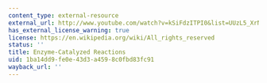 ```yaml
---
content_type: external-resource
external_url: http://www.youtube.com/watch?v=kSiFdzITPI0&list=UUzL5_XrNsQAbEKPv-EBSnSg&index=7&feature=plcp
has_external_license_warning: true
license: https://en.wikipedia.org/wiki/All_rights_reserved
status: ''
title: Enzyme-Catalyzed Reactions
uid: 1ba14dd9-fe0e-43d3-a459-8c0fbd83fc91
wayback_url: ''
---
```

